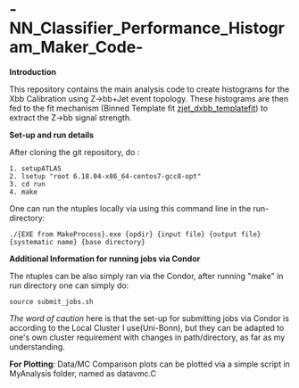 # -NN_Classifier_Performance_Histogram_Maker_Code-
**Introduction**

This repository contains the main analysis code to create histograms for the Xbb Calibration using Z->bb+Jet event topology. These histograms are then fed to the fit mechanism (Binned Template fit [zjet_dxbb_templatefit](https://gitlab.cern.ch/shbansal/zjet_dxbb_templatefit)) to extract the Z->bb signal strength.

**Set-up and run details**

After cloning the git repository, do :

```  
1. setupATLAS
2. lsetup "root 6.18.04-x86_64-centos7-gcc8-opt" 
3. cd run 
4. make 

```

One can run the ntuples locally via using this command line in the run-directory:
```
./{EXE from MakeProcess}.exe {opdir} {input file} {output file} {systematic name} {base directory}
```
**Additional Information for running jobs via Condor**

The ntuples can be also simply ran via the Condor, after running "make" in run directory one can simply do:
```
source submit_jobs.sh
```
_The word of caution_ here is that the set-up for submitting jobs via Condor is according to the Local Cluster I use(Uni-Bonn), but they can be adapted to one's own cluster requirement with changes in path/directory, as far as my understanding.

**For Plotting**: Data/MC Comparison plots can be plotted via a simple script in MyAnalysis folder, named as datavmc.C

